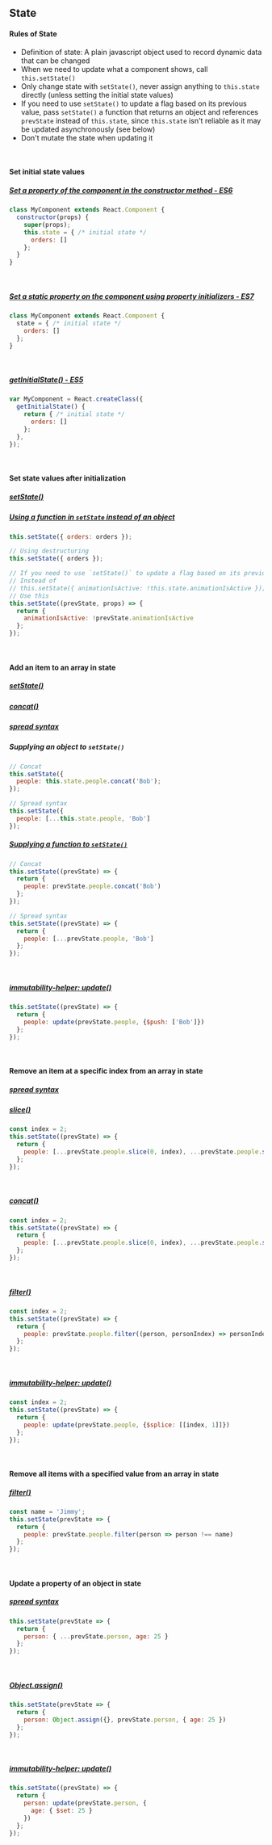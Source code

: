 ## State

#### Rules of State
* Definition of state: A plain javascript object used to record dynamic data that can be changed
* When we need to update what a component shows, call `this.setState()`
* Only change state with `setState()`, never assign anything to `this.state` directly (unless setting the initial state values)
* If you need to use `setState()` to update a flag based on its previous value, pass `setState()` a function that returns an object and references `prevState` instead of `this.state`, since `this.state` isn't reliable as it may be updated asynchronously (see below)
* Don't mutate the state when updating it

<br>

#### Set initial state values
##### [Set a property of the component in the constructor method - ES6](https://stackoverflow.com/a/30668609/83916)
```js
class MyComponent extends React.Component {
  constructor(props) {
    super(props);
    this.state = { /* initial state */
      orders: [] 
    };
  }
}
```

<br>

##### [Set a static property on the component using property initializers - ES7](https://babeljs.io/blog/2015/06/07/react-on-es6-plus#property-initializers)
```js
class MyComponent extends React.Component {
  state = { /* initial state */
    orders: [] 
  };
}
```

<br>

##### [getInitialState() - ES5](https://stackoverflow.com/a/30668609/83916)
```js
var MyComponent = React.createClass({
  getInitialState() {
    return { /* initial state */
      orders: []
    };
  },
});
```

<br>

#### Set state values after initialization
##### [setState()](https://facebook.github.io/react/docs/react-component.html#setstate)
##### [Using a function in `setState` instead of an object](https://medium.com/@shopsifter/using-a-function-in-setstate-instead-of-an-object-1f5cfd6e55d1)
```js
this.setState({ orders: orders });

// Using destructuring
this.setState({ orders });

// If you need to use `setState()` to update a flag based on its previous value, pass `setState()` a function that returns an object and references `prevState` instead of `this.state`, since `this.state` isn't reliable as it may be updated asynchronously
// Instead of
// this.setState({ animationIsActive: !this.state.animationIsActive });
// Use this
this.setState((prevState, props) => {
  return {
    animationIsActive: !prevState.animationIsActive
  };
});
```

<br>

#### Add an item to an array in state
##### [setState()](https://facebook.github.io/react/docs/react-component.html#setstate)
##### [concat()](https://developer.mozilla.org/en-US/docs/Web/JavaScript/Reference/Global_Objects/Array/concat)
##### [spread syntax](https://developer.mozilla.org/en-US/docs/Web/JavaScript/Reference/Operators/Spread_syntax)
##### Supplying an object to `setState()`
```js
// Concat
this.setState({
  people: this.state.people.concat('Bob');
});

// Spread syntax
this.setState({
  people: [...this.state.people, 'Bob']
});
```
##### [Supplying a function to `setState()`](https://medium.com/@shopsifter/using-a-function-in-setstate-instead-of-an-object-1f5cfd6e55d1)
```js
// Concat
this.setState((prevState) => {
  return {
    people: prevState.people.concat('Bob')
  };
});

// Spread syntax
this.setState((prevState) => {
  return {
    people: [...prevState.people, 'Bob']
  };
});
```

<br>

##### [immutability-helper: update()](https://github.com/kolodny/immutability-helper)
```js
this.setState((prevState) => {
  return {
    people: update(prevState.people, {$push: ['Bob']})
  };
});
```

<br>


#### Remove an item at a specific index from an array in state
##### [spread syntax](https://developer.mozilla.org/en-US/docs/Web/JavaScript/Reference/Operators/Spread_syntax)
##### [slice()](https://developer.mozilla.org/en-US/docs/Web/JavaScript/Reference/Global_Objects/Array/slice)
```js
const index = 2;
this.setState((prevState) => {
  return {
    people: [...prevState.people.slice(0, index), ...prevState.people.slice(index + 1)]
  };
});
```

<br>

##### [concat()](https://developer.mozilla.org/en-US/docs/Web/JavaScript/Reference/Global_Objects/Array/concat)
```js
const index = 2;
this.setState((prevState) => {
  return {
    people: [...prevState.people.slice(0, index), ...prevState.people.slice(index + 1)]
  };
});
```

<br>

##### [filter()](https://developer.mozilla.org/en-US/docs/Web/JavaScript/Reference/Global_Objects/Array/filter)
```js
const index = 2;
this.setState((prevState) => {
  return {
    people: prevState.people.filter((person, personIndex) => personIndex !== index)
  };
});
```

<br>

##### [immutability-helper: update()](https://github.com/kolodny/immutability-helper)
```js
const index = 2;
this.setState((prevState) => {
  return {
    people: update(prevState.people, {$splice: [[index, 1]]})
  };
});
```

<br>

#### Remove all items with a specified value from an array in state
##### [filter()](https://developer.mozilla.org/en-US/docs/Web/JavaScript/Reference/Global_Objects/Array/filter)
```js
const name = 'Jimmy';
this.setState(prevState => {
  return {
    people: prevState.people.filter(person => person !== name)
  };
});
```

<br>

#### Update a property of an object in state
##### [spread syntax](https://developer.mozilla.org/en-US/docs/Web/JavaScript/Reference/Operators/Spread_syntax)
```js
this.setState(prevState => {
  return {
    person: { ...prevState.person, age: 25 }
  };
});
```

<br>

##### [Object.assign()](https://developer.mozilla.org/en-US/docs/Web/JavaScript/Reference/Global_Objects/Object/assign)
```js
this.setState(prevState => {
  return {
    person: Object.assign({}, prevState.person, { age: 25 })
  };
});
```

<br>

##### [immutability-helper: update()](https://github.com/kolodny/immutability-helper)
```js
this.setState((prevState) => {
  return {
    person: update(prevState.person, {
      age: { $set: 25 }
    })
  };
});
```
